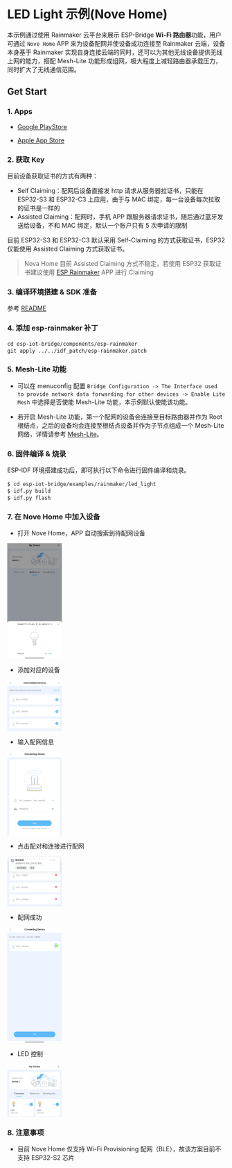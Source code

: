 # LED Light 示例(Nove Home)

本示例通过使用 Rainmaker 云平台来展示 ESP-Bridge **Wi-Fi 路由器**功能，用户可通过 `Nove Home` APP 来为设备配网并使设备成功连接至 Rainmaker 云端，设备本身基于 Rainmaker 实现自身连接云端的同时，还可以为其他无线设备提供无线上网的能力，搭配 Mesh-Lite 功能形成组网，极大程度上减轻路由器承载压力，同时扩大了无线通信范围。

## Get Start

### 1. Apps

- [Google PlayStore](https://play.google.com/store/apps/details?id=com.espressif.novahome)

- [Apple App Store](https://apps.apple.com/us/app/nova-home/id1563728960)

### 2. 获取 Key

目前设备获取证书的方式有两种：

- Self Claiming：配网后设备直接发 http 请求从服务器拉证书，只能在 ESP32-S3 和 ESP32-C3 上应用，由于与 MAC 绑定，每一台设备每次拉取的证书是一样的
- Assisted Claiming：配网时，手机 APP 跟服务器请求证书，随后通过蓝牙发送给设备，不和 MAC 绑定，默认一个账户只有 5 次申请的限制

目前 ESP32-S3 和 ESP32-C3 默认采用 Self-Claiming 的方式获取证书，ESP32 仅能使用 Assisted Claiming 方式获取证书。

>Nova Home 目前 Assisted Claiming 方式不稳定，若使用 ESP32 获取证书建议使用 [ESP Rainmaker](https://github.com/espressif/esp-rainmaker#phone-apps) APP 进行 Claiming

### 3. 编译环境搭建 & SDK 准备

参考 [README](../../../README.md)

### 4. 添加 esp-rainmaker 补丁

```
cd esp-iot-bridge/components/esp-rainmaker
git apply ../../idf_patch/esp-rainmaker.patch
```

### 5. Mesh-Lite 功能

- 可以在 menuconfig 配置 `Bridge Configuration -> The Interface used to provide network data forwarding for other devices -> Enable Lite Mesh` 中选择是否使能 Mesh-Lite 功能，本示例默认使能该功能。

- 若开启 Mesh-Lite 功能，第一个配网的设备会连接至目标路由器并作为 Root 根结点，之后的设备均会连接至根结点设备并作为子节点组成一个 Mesh-Lite 网络，详情请参考 [Mesh-Lite](../../../doc/Mesh-Lite.md)。

### 6. 固件编译 & 烧录

ESP-IDF 环境搭建成功后，即可执行以下命令进行固件编译和烧录。

```
$ cd esp-iot-bridge/examples/rainmaker/led_light
$ idf.py build
$ idf.py flash
```

### 7. 在 Nove Home 中加入设备

- 打开 Nove Home，APP 自动搜索到待配网设备

<img src="../_static/find_devices.jpg" alt="find_devices" width="25%" div align=center />

- 添加对应的设备

<img src="../_static/select_devices.jpg" alt="select_devices" width="25%" div align=center />

- 输入配网信息

<img src="../_static/select_network.jpg" alt="select_network" width="25%" div align=center />

- 点击配对和连接进行配网

<img src="../_static/connect_ble.jpg" alt="connect_ble" width="25%" div align=center />

- 配网成功

<img src="../_static/done.jpg" alt="done" width="25%" div align=center />

- LED 控制

<img src="../_static/control.jpg" alt="control" width="25%" div align=center />

### 8. 注意事项

- 目前 Nove Home 仅支持 Wi-Fi Provisioning 配网（BLE），故该方案目前不支持 ESP32-S2 芯片
